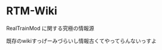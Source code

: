 # RTM-Wiki
RealTrainMod に関する究極の情報源


























































































































































既存のwikiすっげーみづらいし情報古くてやってらんないっすよ
